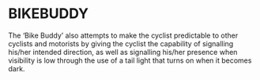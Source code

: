 # BIKEBUDDY
The ‘Bike Buddy’ also attempts to make the cyclist predictable to other cyclists and motorists by giving the cyclist the capability of signalling his/her intended direction, as well as signalling his/her presence when visibility is low through the use of a tail light that turns on when it becomes dark.
